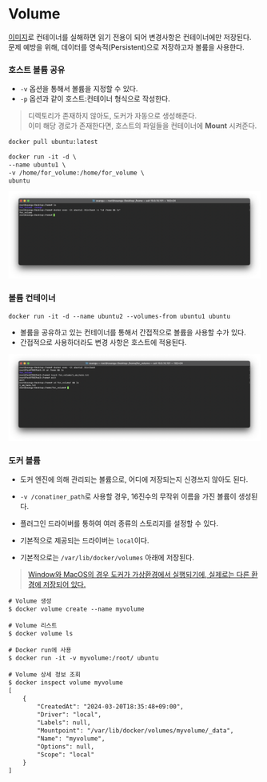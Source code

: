 # Volume

[이미지](/DevOps/Docker/Image)로 컨테이너를 실해하면 읽기 전용이 되어 변경사항은 컨테이너에만 저장된다.  
문제 예방을 위해, 데이터를 영속적(Persistent)으로 저장하고자 볼륨을 사용한다.

### 호스트 볼륨 공유
- `-v` 옵션을 통해서 볼륨을 지정할 수 있다. 
- `-p` 옵션과 같이 호스트:컨테이너 형식으로 작성한다.

> 디렉토리가 존재하지 않아도, 도커가 자동으로 생성해준다.  
> 이미 해당 경로가 존재한다면, 호스트의 파일들을 컨테이너에 **Mount** 시켜준다.

```shell
docker pull ubuntu:latest
```

```shell
docker run -it -d \
--name ubuntu1 \
-v /home/for_volume:/home/for_volume \
ubuntu
```
![docker_volume_1](/_images/docker_volume_1.png)
### 볼륨 컨테이너
```shell
docker run -it -d --name ubuntu2 --volumes-from ubuntu1 ubuntu
```
- 볼륨을 공유하고 있는 컨테이너를 통해서 간접적으로 볼륨을 사용할 수가 있다.
- 간접적으로 사용하더라도 변경 사항은 호스트에 적용된다.

![docker_volume_2](/_images/docker_volume_2.png)

### 도커 볼륨
- 도커 엔진에 의해 관리되는 볼륨으로, 어디에 저장되는지 신경쓰지 않아도 된다.
- `-v /conatiner_path`로 사용할 경우, 16진수의 무작위 이름을 가진 볼륨이 생성된다.
- 플러그인 드라이버를 통하여 여러 종류의 스토리지를 설정할 수 있다.

- 기본적으로 제공되는 드라이버는 `local`이다.  
- 기본적으로는 `/var/lib/docker/volumes` 아래에 저장된다.

> [Window와 MacOS의 경우 도커가 가상환경에서 실행되기에, 실제로는 다른 환경에 저장되어 있다.](https://amazelimi.tistory.com/entry/Docker-Volume-%EC%82%AC%EC%9A%A9%EC%8B%9C-mac-%EC%97%90-varlibdocker-%EA%B2%BD%EB%A1%9C%EA%B0%80-%EC%97%86%EB%8A%94-%EC%9D%B4%EC%9C%A0-LIM)

```shell
# Volume 생성 
$ docker volume create --name myvolume

# Volume 리스트
$ docker volume ls

# Docker run에 사용
$ docker run -it -v myvolume:/root/ ubuntu

# Volume 상세 정보 조회
$ docker inspect volume myvolume
[
    {
        "CreatedAt": "2024-03-20T18:35:48+09:00",
        "Driver": "local",
        "Labels": null,
        "Mountpoint": "/var/lib/docker/volumes/myvolume/_data",
        "Name": "myvolume",
        "Options": null,
        "Scope": "local"
    }
]
```
